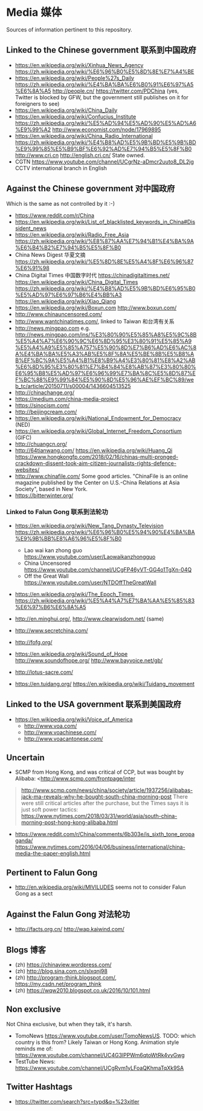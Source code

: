 # Media 媒体

Sources of information pertinent to this repository.

## Linked to the Chinese government 联系到中国政府

- <https://en.wikipedia.org/wiki/Xinhua_News_Agency> <https://zh.wikipedia.org/wiki/%E6%96%B0%E5%8D%8E%E7%A4%BE>
- <https://en.wikipedia.org/wiki/People%27s_Daily> <https://zh.wikipedia.org/wiki/%E4%BA%BA%E6%B0%91%E6%97%A5%E6%8A%A5> <http://people.cn/> <https://twitter.com/PDChina> (yes, Twitter is blocked by GFW, but the government still publishes on it for foreigners to see)
- <https://en.wikipedia.org/wiki/China_Daily>
- <https://en.wikipedia.org/wiki/Confucius_Institute> <https://zh.wikipedia.org/wiki/%E5%AD%94%E5%AD%90%E5%AD%A6%E9%99%A2> <http://www.economist.com/node/17969895>
- <https://en.wikipedia.org/wiki/China_Radio_International> <https://zh.wikipedia.org/wiki/%E4%B8%AD%E5%9B%BD%E5%9B%BD%E9%99%85%E5%B9%BF%E6%92%AD%E7%94%B5%E5%8F%B0> <http://www.cri.cn> <http://english.cri.cn/> State owned.
- CGTN <https://www.youtube.com/channel/UCgrNz-aDmcr2uuto8_DL2jg> CCTV international branch in English

## Against the Chinese government 对中国政府

Which is the same as not controlled by it :-)

- <https://www.reddit.com/r/China>
- <https://en.wikipedia.org/wiki/List_of_blacklisted_keywords_in_China#Dissident_news>
- <https://en.wikipedia.org/wiki/Radio_Free_Asia> <https://zh.wikipedia.org/wiki/%E8%87%AA%E7%94%B1%E4%BA%9A%E6%B4%B2%E7%94%B5%E5%8F%B0>
- China News Digest 华夏文摘 <https://zh.wikipedia.org/wiki/%E5%8D%8E%E5%A4%8F%E6%96%87%E6%91%98>
- China Digital Times 中国数字时代 <https://chinadigitaltimes.net/> <https://en.wikipedia.org/wiki/China_Digital_Times> <https://zh.wikipedia.org/wiki/%E4%B8%AD%E5%9B%BD%E6%95%B0%E5%AD%97%E6%97%B6%E4%BB%A3> <https://en.wikipedia.org/wiki/Xiao_Qiang>
- <https://en.wikipedia.org/wiki/Boxun.com> <http://www.boxun.com/>
- <http://www.chinauncensored.com/>
- <http://www.wantchinatimes.com/>, linked to Taiwan 和台湾有关系
- <http://news.mingpao.com> e.g. <http://news.mingpao.com/ins/%E3%80%90%E5%85%A8%E5%9C%8B%E5%A4%A7%E6%90%9C%E6%8D%95%E3%80%91%E5%85%A9%E5%A4%A9%E5%85%A757%E5%90%8D%E7%B6%AD%E6%AC%8A%E4%BA%BA%E5%A3%AB%E5%8F%8A%E5%BE%8B%E5%B8%AB%EF%BC%9A%E5%A4%B1%E8%B9%A4%E3%80%81%E8%A2%AB%E6%8D%95%E3%80%81%E7%B4%84%E8%AB%87%E3%80%80%E6%95%B8%E5%AD%97%E6%96%99%E7%BA%8C%E5%8D%87%EF%BC%88%E9%99%84%E5%90%8D%E5%96%AE%EF%BC%89/web_tc/article/20150711/s00004/1436604513525>
- <http://chinachange.org/>
- <https://medium.com/china-media-project>
- <https://sinocism.com/>
- <http://beijingcream.com/>
- <https://en.wikipedia.org/wiki/National_Endowment_for_Democracy> (NED)
- <https://en.wikipedia.org/wiki/Global_Internet_Freedom_Consortium> (GIFC)
- <http://chuangcn.org/>
- <http://64tianwang.com/> <https://en.wikipedia.org/wiki/Huang_Qi> <https://www.hongkongfp.com/2018/02/16/chinas-multi-pronged-crackdown-dissent-took-aim-citizen-journalists-rights-defence-websites/>
- <http://www.chinafile.com/> Some good articles. "ChinaFile is an online magazine published by the Center on U.S.-China Relations at Asia Society", based in New York.
- <https://bitterwinter.org/>

### Linked to Falun Gong 联系到法轮功

-   <https://en.wikipedia.org/wiki/New_Tang_Dynasty_Television> <https://zh.wikipedia.org/wiki/%E6%96%B0%E5%94%90%E4%BA%BA%E9%9B%BB%E8%A6%96%E5%8F%B0>

    - Lao wai kan zhong guo <https://www.youtube.com/user/Laowaikanzhongguo>
    - China Uncensored <https://www.youtube.com/channel/UCgFP46yVT-GG4o1TgXn-04Q>
    - Off the Great Wall <https://www.youtube.com/user/NTDOffTheGreatWall>

-   <https://en.wikipedia.org/wiki/The_Epoch_Times>, <https://zh.wikipedia.org/wiki/%E5%A4%A7%E7%BA%AA%E5%85%83%E6%97%B6%E6%8A%A5>

-   <http://en.minghui.org/>, <http://www.clearwisdom.net/> (same)

-   <http://www.secretchina.com/>

-   <http://fofg.org/>

-   <https://en.wikipedia.org/wiki/Sound_of_Hope> <http://www.soundofhope.org/> <http://www.bayvoice.net/gb/>

-   <http://lotus-sacre.com/>

-   <https://en.tuidang.org/> <https://en.wikipedia.org/wiki/Tuidang_movement>

## Linked to the USA government 联系到美国政府

-   <https://en.wikipedia.org/wiki/Voice_of_America>
    - <http://www.voa.com/>
    - <http://www.voachinese.com/>
    - <http://www.voacantonese.com/>

## Uncertain

- SCMP from Hong Kong, and was critical of CCP, but was bought by Alibaba: <http://www.scmp.com/frontpage/inter
> <http://www.scmp.com/news/china/society/article/1937256/alibabas-jack-ma-reveals-why-he-bought-south-china-morning-post> There were still critical articles after the purchase, but the Times says it is just soft power tactics: <https://www.nytimes.com/2018/03/31/world/asia/south-china-morning-post-hong-kong-alibaba.html>
- <https://www.reddit.com/r/China/comments/6b303e/is_sixth_tone_propaganda/> <https://www.nytimes.com/2016/04/06/business/international/china-media-the-paper-english.html>

## Pertinent to Falun Gong

- <http://en.wikipedia.org/wiki/MIVILUDES> seems not to consider Falun Gong as a sect

## Against the Falun Gong 对法轮功

- <http://facts.org.cn/> <http://wap.kaiwind.com/>

## Blogs 博客

- (zh) <https://chinaview.wordpress.com/>
- (zh) <http://blog.sina.com.cn/slxqnj98>
- (zh) <http://program-think.blogspot.com/>, <https://my.csdn.net/program_think>
- (zh) <https://wqw2010.blogspot.co.uk/2016/10/101.html>

## Non exclusive

Not China exclusive, but when they talk, it's harsh.

- TomoNews <https://www.youtube.com/user/TomoNewsUS>. TODO: which country is this from? Likely Taiwan or Hong Kong. Animation style reminds me of: <https://www.youtube.com/channel/UC4G3lPPWm6qtoWtRk4vyGwg>
- TestTube News: <https://www.youtube.com/channel/UCgRvm1yLFoaQKhmaTqXk9SA>

## Twitter Hashtags

- <https://twitter.com/search?src=typd&q=%23xitler>
